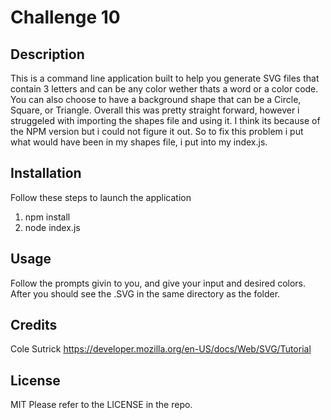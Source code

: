 # Challenge 10



## Description

This is a command line application built to help you generate SVG files that contain 3 letters and can be any color wether thats a word or a color code. You can also choose to have a background shape that can be a Circle, Square, or Triangle. Overall this was pretty straight forward, however i struggeled with importing the shapes file and using it. I think its because of the NPM version but i could not figure it out. So to fix this problem i put what would have been in my shapes file, i put into my index.js.

## Installation

Follow these steps to launch the application
1. npm install
2. node index.js

## Usage

Follow the prompts givin to you, and give your input and desired colors. After you should see the .SVG in the same directory as the folder.

## Credits

Cole Sutrick
https://developer.mozilla.org/en-US/docs/Web/SVG/Tutorial 

## License

MIT
Please refer to the LICENSE in the repo.

